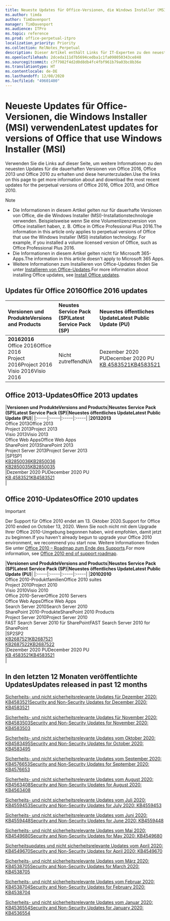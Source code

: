 ```yaml
---
title: Neueste Updates für Office-Versionen, die Windows Installer (MSI) verwenden
ms.author: timda
author: TimDavenport
manager: TimDavenport
ms.audience: ITPro
ms.topic: reference
ms.prod: office-perpetual-itpro
localization_priority: Priority
ms.collection: RelNotes_Perpetual
description: Dieser Artikel enthält Links für IT-Experten zu den neuesten Updateinformationen für dauerhafte Versionen von Office 2016, Office 2013 und Office 2010
ms.openlocfilehash: 2dceda111d7b5694cedba1c1fa098050343ce848
ms.sourcegitcommit: c7f7982f4d2d0d8db4fc4fbf961b79a03bc8b36e
ms.translationtype: HT
ms.contentlocale: de-DE
ms.lasthandoff: 12/08/2020
ms.locfileid: "49601400"
---
```

# <a name="latest-updates-for-versions-of-office-that-use-windows-installer-msi"></a><span data-ttu-id="2cfa6-103">Neueste Updates für Office-Versionen, die Windows Installer (MSI) verwenden</span><span class="sxs-lookup"><span data-stu-id="2cfa6-103">Latest updates for versions of Office that use Windows Installer (MSI)</span></span>

<span data-ttu-id="2cfa6-104">Verwenden Sie die Links auf dieser Seite, um weitere Informationen zu den neuesten Updates für die dauerhaften Versionen von Office 2016, Office 2013 und Office 2010 zu erhalten und diese herunterzuladen.</span><span class="sxs-lookup"><span data-stu-id="2cfa6-104">Use the links on this page to get more information about and download the most recent updates for the perpetual versions of Office 2016, Office 2013, and Office 2010.</span></span>
  
 
> [!NOTE]
> - <span data-ttu-id="2cfa6-p101">Die Informationen in diesem Artikel gelten nur für dauerhafte Versionen von Office, die die Windows Installer (MSI)-Installationstechnologie verwenden. Beispielsweise wenn Sie eine Volumenlizenzversion von Office installiert haben, z. B. Office in Office Professional Plus 2016.</span><span class="sxs-lookup"><span data-stu-id="2cfa6-p101">The information in this article only applies to perpetual versions of Office that use the Windows Installer (MSI) installation technology. For example, if you installed a volume licensed version of Office, such as Office Professional Plus 2016.</span></span>
> - <span data-ttu-id="2cfa6-107">Die Informationen in diesem Artikel gelten nicht für Microsoft 365-Apps.</span><span class="sxs-lookup"><span data-stu-id="2cfa6-107">The information in this article doesn't apply to Microsoft 365 Apps.</span></span>
> - <span data-ttu-id="2cfa6-108">Weitere Informationen zum Installieren von Office-Updates finden Sie unter [Installieren von Office-Updates](https://support.office.com/article/2ab296f3-7f03-43a2-8e50-46de917611c5).</span><span class="sxs-lookup"><span data-stu-id="2cfa6-108">For more information about installing Office updates, see [Install Office updates](https://support.office.com/article/2ab296f3-7f03-43a2-8e50-46de917611c5).</span></span> 


## <a name="office-2016-updates"></a><span data-ttu-id="2cfa6-109">Updates für Office 2016</span><span class="sxs-lookup"><span data-stu-id="2cfa6-109">Office 2016 updates</span></span>

|<span data-ttu-id="2cfa6-110">**Versionen und Produkte**</span><span class="sxs-lookup"><span data-stu-id="2cfa6-110">**Versions and Products**</span></span>|<span data-ttu-id="2cfa6-111">**Neustes Service Pack (SP)**</span><span class="sxs-lookup"><span data-stu-id="2cfa6-111">**Latest Service Pack (SP)**</span></span>|<span data-ttu-id="2cfa6-112">**Neuestes öffentliches Update**</span><span class="sxs-lookup"><span data-stu-id="2cfa6-112">**Latest Public Update (PU)**</span></span>|
|:-----|:-----|:-----|
|<span data-ttu-id="2cfa6-113">**2016**</span><span class="sxs-lookup"><span data-stu-id="2cfa6-113">**2016**</span></span> <br/> <span data-ttu-id="2cfa6-114">Office 2016</span><span class="sxs-lookup"><span data-stu-id="2cfa6-114">Office 2016</span></span>  <br/> <span data-ttu-id="2cfa6-115">Project 2016</span><span class="sxs-lookup"><span data-stu-id="2cfa6-115">Project 2016</span></span>  <br/> <span data-ttu-id="2cfa6-116">Visio 2016</span><span class="sxs-lookup"><span data-stu-id="2cfa6-116">Visio 2016</span></span>  <br/> |<span data-ttu-id="2cfa6-117">Nicht zutreffend</span><span class="sxs-lookup"><span data-stu-id="2cfa6-117">N/A</span></span>  <br/> |<span data-ttu-id="2cfa6-118">Dezember 2020 PU</span><span class="sxs-lookup"><span data-stu-id="2cfa6-118">December 2020 PU</span></span>  <br/> [<span data-ttu-id="2cfa6-119">KB 4583521</span><span class="sxs-lookup"><span data-stu-id="2cfa6-119">KB4583521</span></span>](https://support.microsoft.com/help/4583521) <br/> |
   
## <a name="office-2013-updates"></a><span data-ttu-id="2cfa6-120">Office 2013-Updates</span><span class="sxs-lookup"><span data-stu-id="2cfa6-120">Office 2013 updates</span></span>

|<span data-ttu-id="2cfa6-121">**Versionen und Produkte**</span><span class="sxs-lookup"><span data-stu-id="2cfa6-121">**Versions and Products**</span></span>|<span data-ttu-id="2cfa6-122">**Neustes Service Pack (SP)**</span><span class="sxs-lookup"><span data-stu-id="2cfa6-122">**Latest Service Pack (SP)**</span></span>|<span data-ttu-id="2cfa6-123">**Neuestes öffentliches Update**</span><span class="sxs-lookup"><span data-stu-id="2cfa6-123">**Latest Public Update (PU)**</span></span>|
|:-----|:-----|:-----|:-----|
|<span data-ttu-id="2cfa6-124">**2013**</span><span class="sxs-lookup"><span data-stu-id="2cfa6-124">**2013**</span></span> <br/> <span data-ttu-id="2cfa6-125">Office 2013</span><span class="sxs-lookup"><span data-stu-id="2cfa6-125">Office 2013</span></span>  <br/> <span data-ttu-id="2cfa6-126">Project 2013</span><span class="sxs-lookup"><span data-stu-id="2cfa6-126">Project 2013</span></span>  <br/> <span data-ttu-id="2cfa6-127">Visio 2013</span><span class="sxs-lookup"><span data-stu-id="2cfa6-127">Visio 2013</span></span>  <br/> <span data-ttu-id="2cfa6-128">Office Web Apps</span><span class="sxs-lookup"><span data-stu-id="2cfa6-128">Office Web Apps</span></span>  <br/> <span data-ttu-id="2cfa6-129">SharePoint 2013</span><span class="sxs-lookup"><span data-stu-id="2cfa6-129">SharePoint 2013</span></span>  <br/> <span data-ttu-id="2cfa6-130">Project Server 2013</span><span class="sxs-lookup"><span data-stu-id="2cfa6-130">Project Server 2013</span></span>  <br/> |<span data-ttu-id="2cfa6-131">SP1</span><span class="sxs-lookup"><span data-stu-id="2cfa6-131">SP1</span></span> <br/> [<span data-ttu-id="2cfa6-132">KB2850036</span><span class="sxs-lookup"><span data-stu-id="2cfa6-132">KB2850036</span></span>](https://support.microsoft.com/kb/2850036) <br/>[<span data-ttu-id="2cfa6-133">KB2850035</span><span class="sxs-lookup"><span data-stu-id="2cfa6-133">KB2850035</span></span>](https://support.microsoft.com/kb/2850035) <br/> |<span data-ttu-id="2cfa6-134">Dezember 2020 PU</span><span class="sxs-lookup"><span data-stu-id="2cfa6-134">December 2020 PU</span></span>  <br/> [<span data-ttu-id="2cfa6-135">KB 4583521</span><span class="sxs-lookup"><span data-stu-id="2cfa6-135">KB4583521</span></span>](https://support.microsoft.com/help/4583521) <br/> |
   
## <a name="office-2010-updates"></a><span data-ttu-id="2cfa6-136">Office 2010-Updates</span><span class="sxs-lookup"><span data-stu-id="2cfa6-136">Office 2010 updates</span></span>
> [!IMPORTANT]
> <span data-ttu-id="2cfa6-137">Der Support für Office 2010 endet am 13. Oktober 2020.</span><span class="sxs-lookup"><span data-stu-id="2cfa6-137">Support for Office 2010 ended on October 13, 2020.</span></span> <span data-ttu-id="2cfa6-138">Wenn Sie noch nicht mit dem Upgrade Ihrer Office 2010-Umgebung begonnen haben, wird empfohlen, damit jetzt zu beginnen.</span><span class="sxs-lookup"><span data-stu-id="2cfa6-138">If you haven't already begun to upgrade your Office 2010 environment, we recommend you start now.</span></span> <span data-ttu-id="2cfa6-139">Weitere Informationen finden Sie unter [Office 2010 – Roadmap zum Ende des Supports](https://docs.microsoft.com/DeployOffice/office-2010-end-support-roadmap).</span><span class="sxs-lookup"><span data-stu-id="2cfa6-139">For more information, see [Office 2010 end of support roadmap](https://docs.microsoft.com/DeployOffice/office-2010-end-support-roadmap).</span></span> 

|<span data-ttu-id="2cfa6-140">**Versionen und Produkte**</span><span class="sxs-lookup"><span data-stu-id="2cfa6-140">**Versions and Products**</span></span>|<span data-ttu-id="2cfa6-141">**Neustes Service Pack (SP)**</span><span class="sxs-lookup"><span data-stu-id="2cfa6-141">**Latest Service Pack (SP)**</span></span>|<span data-ttu-id="2cfa6-142">**Neuestes öffentliches Update**</span><span class="sxs-lookup"><span data-stu-id="2cfa6-142">**Latest Public Update (PU)**</span></span>|
|:-----|:-----|:-----|:-----|
|<span data-ttu-id="2cfa6-143">**2010**</span><span class="sxs-lookup"><span data-stu-id="2cfa6-143">**2010**</span></span> <br/> <span data-ttu-id="2cfa6-144">Office 2010-Produktfamilien</span><span class="sxs-lookup"><span data-stu-id="2cfa6-144">Office 2010 suites</span></span>  <br/> <span data-ttu-id="2cfa6-145">Project 2010</span><span class="sxs-lookup"><span data-stu-id="2cfa6-145">Project 2010</span></span>  <br/> <span data-ttu-id="2cfa6-146">Visio 2010</span><span class="sxs-lookup"><span data-stu-id="2cfa6-146">Visio 2010</span></span>  <br/> <span data-ttu-id="2cfa6-147">Office 2010-Server</span><span class="sxs-lookup"><span data-stu-id="2cfa6-147">Office 2010 Servers</span></span>  <br/> <span data-ttu-id="2cfa6-148">Office Web Apps</span><span class="sxs-lookup"><span data-stu-id="2cfa6-148">Office Web Apps</span></span>  <br/> <span data-ttu-id="2cfa6-149">Search Server 2010</span><span class="sxs-lookup"><span data-stu-id="2cfa6-149">Search Server 2010</span></span>  <br/> <span data-ttu-id="2cfa6-150">SharePoint 2010-Produkte</span><span class="sxs-lookup"><span data-stu-id="2cfa6-150">SharePoint 2010 Products</span></span>  <br/> <span data-ttu-id="2cfa6-151">Project Server 2010</span><span class="sxs-lookup"><span data-stu-id="2cfa6-151">Project Server 2010</span></span>  <br/> <span data-ttu-id="2cfa6-152">FAST Search Server 2010 für SharePoint</span><span class="sxs-lookup"><span data-stu-id="2cfa6-152">FAST Search Server 2010 for SharePoint</span></span>  <br/> |<span data-ttu-id="2cfa6-153">SP2</span><span class="sxs-lookup"><span data-stu-id="2cfa6-153">SP2</span></span> <br/>[<span data-ttu-id="2cfa6-154">KB2687521</span><span class="sxs-lookup"><span data-stu-id="2cfa6-154">KB2687521</span></span>](https://support.microsoft.com/kb/2687521) <br/> [<span data-ttu-id="2cfa6-155">KB2687522</span><span class="sxs-lookup"><span data-stu-id="2cfa6-155">KB2687522</span></span>](https://support.microsoft.com/kb/2687522) <br/> |<span data-ttu-id="2cfa6-156">Dezember 2020 PU</span><span class="sxs-lookup"><span data-stu-id="2cfa6-156">December 2020 PU</span></span>  <br/> [<span data-ttu-id="2cfa6-157">KB 4583521</span><span class="sxs-lookup"><span data-stu-id="2cfa6-157">KB4583521</span></span>](https://support.microsoft.com/help/4583521) <br/> |
   

   
## <a name="updates-released-in-past-12-months"></a><span data-ttu-id="2cfa6-158">In den letzten 12 Monaten veröffentlichte Updates</span><span class="sxs-lookup"><span data-stu-id="2cfa6-158">Updates released in past 12 months</span></span>
[<span data-ttu-id="2cfa6-159">Sicherheits- und nicht sicherheitsrelevante Updates für Dezember 2020: KB4583521</span><span class="sxs-lookup"><span data-stu-id="2cfa6-159">Security and Non-Security Updates for December 2020: KB4583521</span></span>](https://support.microsoft.com/help/4583521)

[<span data-ttu-id="2cfa6-160">Sicherheits- und nicht sicherheitsrelevante Updates für November 2020: KB4583503</span><span class="sxs-lookup"><span data-stu-id="2cfa6-160">Security and Non-Security Updates for November 2020: KB4583503</span></span>](https://support.microsoft.com/help/4583503)

[<span data-ttu-id="2cfa6-161">Sicherheits- und nicht sicherheitsrelevante Updates vom Oktober 2020: KB4583495</span><span class="sxs-lookup"><span data-stu-id="2cfa6-161">Security and Non-Security Updates for October 2020: KB4583495</span></span>](https://support.microsoft.com/help/4583495)

[<span data-ttu-id="2cfa6-162">Sicherheits- und nicht sicherheitsrelevante Updates vom September 2020: KB4576653</span><span class="sxs-lookup"><span data-stu-id="2cfa6-162">Security and Non-Security Updates for September 2020: KB4576653</span></span>](https://support.microsoft.com/help/4576653)

[<span data-ttu-id="2cfa6-163">Sicherheits- und nicht sicherheitsrelevante Updates vom August 2020: KB4563408</span><span class="sxs-lookup"><span data-stu-id="2cfa6-163">Security and Non-Security Updates for August 2020: KB4563408</span></span>](https://support.microsoft.com/help/4563408)

[<span data-ttu-id="2cfa6-164">Sicherheits- und nicht sicherheitsrelevante Updates vom Juli 2020: KB4559453</span><span class="sxs-lookup"><span data-stu-id="2cfa6-164">Security and Non-Security Updates for July 2020: KB4559453</span></span>](https://support.microsoft.com/help/4559453)

[<span data-ttu-id="2cfa6-165">Sicherheits- und nicht sicherheitsrelevante Updates vom Juni 2020: KB4559448</span><span class="sxs-lookup"><span data-stu-id="2cfa6-165">Security and Non-Security Updates for June 2020: KB4559448</span></span>](https://support.microsoft.com/help/4559448)

[<span data-ttu-id="2cfa6-166">Sicherheits- und nicht sicherheitsrelevante Updates vom Mai 2020: KB4549680</span><span class="sxs-lookup"><span data-stu-id="2cfa6-166">Security and Non-Security Updates for May 2020: KB4549680</span></span>](https://support.microsoft.com/help/4549680)

[<span data-ttu-id="2cfa6-167">Sicherheitsupdates und nicht sicherheitsrelevante Updates vom April 2020: KB4549670</span><span class="sxs-lookup"><span data-stu-id="2cfa6-167">Security and Non-Security Updates for April 2020: KB4549670</span></span>](https://support.microsoft.com/help/4549670)

[<span data-ttu-id="2cfa6-168">Sicherheits- und nicht sicherheitsrelevante Updates vom März 2020: KB4538705</span><span class="sxs-lookup"><span data-stu-id="2cfa6-168">Security and Non-Security Updates for March 2020: KB4538705</span></span>](https://support.microsoft.com/help/4538705)

[<span data-ttu-id="2cfa6-169">Sicherheits- und nicht sicherheitsrelevante Updates vom Februar 2020: KB4538704</span><span class="sxs-lookup"><span data-stu-id="2cfa6-169">Security and Non-Security Updates for February 2020: KB4538704</span></span>](https://support.microsoft.com/help/4538704)

[<span data-ttu-id="2cfa6-170">Sicherheits- und nicht sicherheitsrelevante Updates vom Januar 2020: KB4536554</span><span class="sxs-lookup"><span data-stu-id="2cfa6-170">Security and Non-Security Updates for January 2020: KB4536554</span></span>](https://support.microsoft.com/help/4536554)


 




</br>